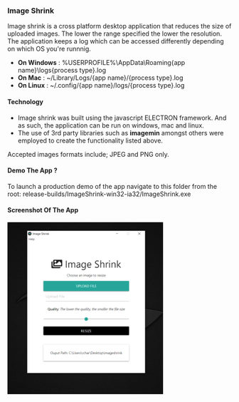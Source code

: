 ### Image Shrink ###
Image shrink is a cross platform desktop application that reduces the size of uploaded images. The lower the range specified the lower the resolution. The application keeps a log  which can be accessed differently depending on which OS you're runnnig.
 - **On Windows** : %USERPROFILE%\AppData\Roaming\{app name}\logs\{process type}.log
 - **On Mac** : ~/Library/Logs/{app name}/{process type}.log
 - **On Linux** : ~/.config/{app name}/logs/{process type}.log

#### Technology ####
- Image shrink was built using the javascript ELECTRON framework. And as such, the application can be run on windows, mac and linux.
- The use of 3rd party libraries such as **imagemin** amongst others were employed to create the functionality listed above.

Accepted images formats include; JPEG and PNG only.

#### Demo The App ? ####
To launch a production demo of the app navigate to this folder from the root: release-builds/ImageShrink-win32-ia32/ImageShrink.exe

#### Screenshot Of The App ####
<img src="/screenshot/img.PNG" alt="imageMin" width="350">